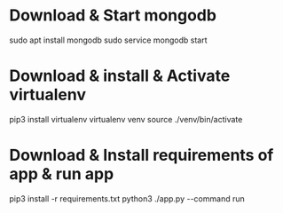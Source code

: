# Download & Start mongodb

sudo apt install mongodb
sudo service mongodb start

# Download & install & Activate virtualenv

pip3 install virtualenv
virtualenv venv
source ./venv/bin/activate

# Download & Install requirements of app & run app

pip3 install -r requirements.txt
python3 ./app.py --command run
